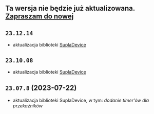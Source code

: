 ## Ta wersja nie będzie już aktualizowana. [Zapraszam do nowej](https://github.com/lukfud/SuplaCustomFirmware/tree/main/LORATAP)

## `23.12.14`

- aktualizacja biblioteki [SuplaDevice](https://github.com/SUPLA/supla-device/blob/main/CHANGELOG.md#2312-2023-12-05)

## `23.10.08`

- aktualizacja biblioteki [SuplaDevice](https://github.com/SUPLA/supla-device/blob/main/CHANGELOG.md#2310-2023-10-02)

## `23.07.8` (2023-07-22)

- aktualizacja biblioteki SuplaDevice, w tym: _dodanie timer'ów dla przekaźników_
